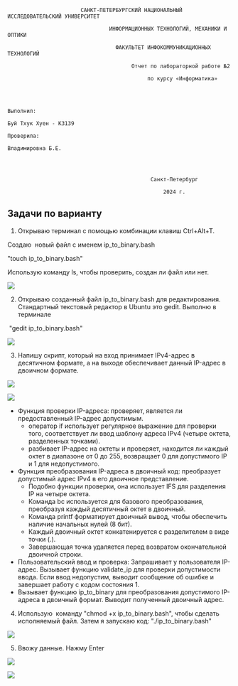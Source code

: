
                           САНКТ-ПЕТЕРБУРГСКИЙ НАЦИОНАЛЬНЫЙ ИССЛЕДОВАТЕЛЬСКИЙ УНИВЕРСИТЕТ

                                    ИНФОРМАЦИОННЫХ ТЕХНОЛОГИЙ, МЕХАНИКИ И ОПТИКИ

                                      ФАКУЛЬТЕТ ИНФОКОММУНИКАЦИОННЫХ ТЕХНОЛОГИЙ

                                           Отчет по лабораторной работе №2

                                                по курсу «Информатика»

                                                                                          
                                                                                          
                                                                                          
                                                                                          
                                                                                          Выполнил: 
                                                                                          Буй Тхук Хуен - К3139
                                                                                          Проверила:
                                                                                          Владимировна Б.Е.

                                                 
                                                 
                                                 
                                                 Санкт-Петербург

                                                     2024 г.

## Задачи по варианту

1.  Открываю терминал с помощью комбинации клавиш Ctrl+Alt+T.

Создаю  новый файл с именем ip\_to\_binary.bash

"touch ip\_to\_binary.bash"

Использую команду ls, чтобы проверить, создан ли файл или нет.

![](https://lh7-rt.googleusercontent.com/docsz/AD_4nXeMaWh-mA0IxAJejbkFZuD7iNH-vQvJEOuqE9qxOPNc42xWFwHlwULhugdNYZMP_e_JgjsIq0KS7RQxQZGWU7nQOlCfqd8HFTxIad8JyasIDpMTgiEv4Bjcfz0hG3OClo2p-lnlNNg0_oDEJDeqFAKk0JBC?key=xnfKaIuyDKowxBhOp7dZog)

2.  Открываю созданный файл ip\_to\_binary.bash для редактирования. Стандартный текстовый редактор в Ubuntu это gedit. Выполню в терминале

 "gedit ip\_to\_binary.bash"

![](https://lh7-rt.googleusercontent.com/docsz/AD_4nXdufOf-phKOfPdJSvuc2RyeCS6iav3j9PCc6XlnMGfk4Njz2rpiDjaHCFvj7USlRUaO3mSFUD5rdfZaZoTYFshCZ4kzspiE32t1T9Kxt8Z7ux-SfeuQ5PNXoVvF9SLds96WvQaPzeYGcWhYYFRIPHb__zA?key=xnfKaIuyDKowxBhOp7dZog)

3.  Напишу скрипт, который на вход принимает IPv4-адрес в десятичном формате, а на выходе обеспечивает данный IP-адрес в двоичном формате.

![](https://lh7-rt.googleusercontent.com/docsz/AD_4nXcLRCY6gYnbcm9ReVT-fItOLZbqAm_mVOwo_mdo-6APp-Bmw6BUBipQGObHmM2mFYVqi1ARHJesiDT0uGGE-BPytGjG0heSSjuftV5rtSb88UiCXHJQtGA6mJkZ3ThS13LrhvLrcaGjoDp3f9UdUe-EwT1b?key=xnfKaIuyDKowxBhOp7dZog)

![](https://lh7-rt.googleusercontent.com/docsz/AD_4nXdABYtiJ4VQ-e7d2qfBKHERI_LVpFtHMe6iDyaVV1X3edDqNwG2tDEB91OTqIR2-g-YGTx2voz5epx10T5L6UYeR6afveIoRMLnJDoGBC8An4tCZwjgGH37CAHAqFY3cPiEwiFZdY0Gev6Yg6-k1AjFtvEC?key=xnfKaIuyDKowxBhOp7dZog)

- Функция проверки IP-адреса: проверяет, является ли предоставленный IP-адрес допустимым.
     + оператор if использует регулярное выражение для проверки того, соответствует ли ввод шаблону адреса IPv4 (четыре октета, разделенных точками).
     + разбивает IP-адрес на октеты и проверяет, находится ли каждый октет в диапазоне от 0 до 255, возвращает 0 для допустимого IP и 1 для недопустимого.
-   Функция преобразования IP-адреса в двоичный код: преобразует допустимый адрес IPv4 в его двоичное представление.
    + Подобно функции проверки, она использует IFS для разделения IP на четыре октета.
    + Команда bc используется для базового преобразования, преобразуя каждый десятичный октет в двоичный.
    + Команда printf форматирует двоичный вывод, чтобы обеспечить наличие начальных нулей (8 бит).
    + Каждый двоичный октет конкатенируется с разделителем в виде точки (.).
    + Завершающая точка удаляется перед возвратом окончательной двоичной строки.
-   Пользовательский ввод и проверка: Запрашивает у пользователя IP-адрес. Вызывает функцию validate\_ip для проверки допустимости ввода. Если ввод недопустим, выводит сообщение об ошибке и завершает работу с кодом состояния 1.
-   Вызывает функцию ip\_to\_binary для преобразования допустимого IP-адреса в двоичный формат. Выводит полученный двоичный адрес.

4.  Использую  команду "chmod +x ip\_to\_binary.bash", чтобы сделать исполняемый файл. Затем я запускаю код: "./ip\_to\_binary.bash"

![](https://lh7-rt.googleusercontent.com/docsz/AD_4nXc0jf2H7hLfznmCl5B8ht0UdBtVULtWD3ffJ5jt46NV6tppW8zjm0zX3PLyQaettEY_1nQF4dZ5-LYiipUCSzJF4EeJGVjJQPEtEI-DvHHELY4Y3-2GyJJWfkw2EI_Q5q-n8aCTuSn6kfMUB8taXKMqjobV?key=xnfKaIuyDKowxBhOp7dZog)

5.  Ввожу данные. Нажму Enter

![](https://lh7-rt.googleusercontent.com/docsz/AD_4nXeg-4yHKuBTWBuUfb7AxcNPxGCXc0IDFriOf0-GaYJH2juiqTgKQD6sSfW7qOR5wN-NoFeVUlxiRu2yithuqovj0iGTves-8YqNYR3HcRZv4TzyuAtH_3BwEtW2mh5t1HTh1OPnfuQpf19swwRbBJCm1IQ?key=xnfKaIuyDKowxBhOp7dZog)

![](https://lh7-rt.googleusercontent.com/docsz/AD_4nXcXHAfamdfbllHGePwIlPjroeMjYp2Cocqwyo_XkhW9IfUaNYn_IW_bETr7alRjYj9VUTwNXJFXrSePsg3-U9tNFJn8PlguhgRTZfzWmcHMXULPiThEyKSWzCYNz_k3lcIo3BaSpy47arbpkmCBM3X4Zu-_?key=xnfKaIuyDKowxBhOp7dZog)
